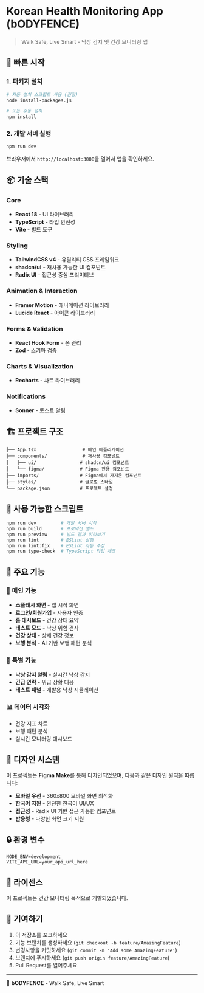 # Korean Health Monitoring App (bODYFENCE)

> Walk Safe, Live Smart - 낙상 감지 및 건강 모니터링 앱

## 🚀 빠른 시작

### 1. 패키지 설치

```bash
# 자동 설치 스크립트 사용 (권장)
node install-packages.js

# 또는 수동 설치
npm install
```

### 2. 개발 서버 실행

```bash
npm run dev
```

브라우저에서 `http://localhost:3000`을 열어서 앱을 확인하세요.

## 📦 기술 스택

### Core
- **React 18** - UI 라이브러리
- **TypeScript** - 타입 안전성
- **Vite** - 빌드 도구

### Styling
- **TailwindCSS v4** - 유틸리티 CSS 프레임워크
- **shadcn/ui** - 재사용 가능한 UI 컴포넌트
- **Radix UI** - 접근성 중심 프리미티브

### Animation & Interaction
- **Framer Motion** - 애니메이션 라이브러리
- **Lucide React** - 아이콘 라이브러리

### Forms & Validation
- **React Hook Form** - 폼 관리
- **Zod** - 스키마 검증

### Charts & Visualization
- **Recharts** - 차트 라이브러리

### Notifications
- **Sonner** - 토스트 알림

## 🏗️ 프로젝트 구조

```
├── App.tsx                 # 메인 애플리케이션
├── components/             # 재사용 컴포넌트
│   ├── ui/                # shadcn/ui 컴포넌트
│   └── figma/             # Figma 전용 컴포넌트
├── imports/               # Figma에서 가져온 컴포넌트
├── styles/                # 글로벌 스타일
└── package.json           # 프로젝트 설정
```

## 🔧 사용 가능한 스크립트

```bash
npm run dev         # 개발 서버 시작
npm run build       # 프로덕션 빌드
npm run preview     # 빌드 결과 미리보기
npm run lint        # ESLint 실행
npm run lint:fix    # ESLint 자동 수정
npm run type-check  # TypeScript 타입 체크
```

## 🌟 주요 기능

### 📱 메인 기능
- **스플래시 화면** - 앱 시작 화면
- **로그인/회원가입** - 사용자 인증
- **홈 대시보드** - 건강 상태 요약
- **테스트 모드** - 낙상 위험 검사
- **건강 상태** - 상세 건강 정보
- **보행 분석** - AI 기반 보행 패턴 분석

### 🚨 특별 기능
- **낙상 감지 알림** - 실시간 낙상 감지
- **긴급 연락** - 위급 상황 대응
- **테스트 패널** - 개발용 낙상 시뮬레이션

### 📊 데이터 시각화
- 건강 지표 차트
- 보행 패턴 분석
- 실시간 모니터링 대시보드

## 🎨 디자인 시스템

이 프로젝트는 **Figma Make**를 통해 디자인되었으며, 다음과 같은 디자인 원칙을 따릅니다:

- **모바일 우선** - 360x800 모바일 화면 최적화
- **한국어 지원** - 완전한 한국어 UI/UX
- **접근성** - Radix UI 기반 접근 가능한 컴포넌트
- **반응형** - 다양한 화면 크기 지원

## 🔒 환경 변수

```env
NODE_ENV=development
VITE_API_URL=your_api_url_here
```

## 📝 라이센스

이 프로젝트는 건강 모니터링 목적으로 개발되었습니다.

## 🤝 기여하기

1. 이 저장소를 포크하세요
2. 기능 브랜치를 생성하세요 (`git checkout -b feature/AmazingFeature`)
3. 변경사항을 커밋하세요 (`git commit -m 'Add some AmazingFeature'`)
4. 브랜치에 푸시하세요 (`git push origin feature/AmazingFeature`)
5. Pull Request를 열어주세요

---

💙 **bODYFENCE** - Walk Safe, Live Smart
```